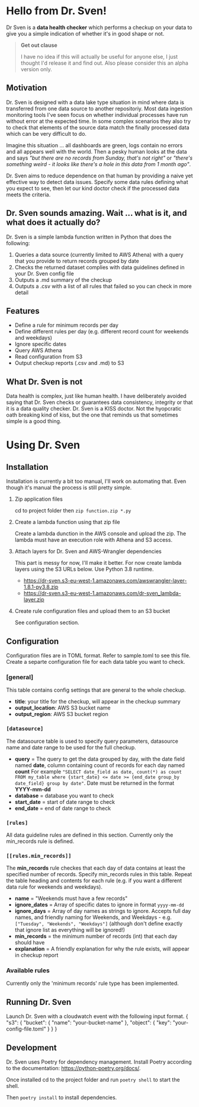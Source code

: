 # Hello from Dr. Sven!
Dr Sven is a **data health checker** which performs a checkup on your data to  give you a simple indication of whether it's in good shape or not.

> **Get out clause**
>
> I have no idea if this will actually be useful for anyone else, I just thought I'd release it and find out. Also please consider this an alpha version only.

## Motivation
Dr. Sven is designed with a data lake type situation in mind where data is transferred from one data source to another repositoriy. Most data ingestion monitoring tools I've seen focus on whether individual processes have run without error at the expected time. In some complex scenarios they also try  to check that elements of the source data match the finally processed data which can be very difficult to do.

Imagine this situation ... all dashboards are green, logs contain no errors and all appears well with the world. Then a pesky human looks at the data and says *"but there are no records from Sunday, that's not right"* or *"there's something weird - it looks like there's a hole in this data from 1 month ago"*.

Dr. Sven aims to reduce dependence on that human by providing a naive yet effective way to detect data issues. Specify some data rules defining what you expect to see, then let our kind doctor check if the processed data meets the criteria.

## Dr. Sven sounds amazing. Wait ... what is it, and what does it actually do?

Dr. Sven is a simple lambda function written in Python that does the following:
1. Queries a data source (currently limited to AWS Athena) with a query that you provide to return records grouped by date
2. Checks the returned dataset complies with data guidelines defined in your Dr. Sven config file
3. Outputs a .md summary of the checkup
4. Outputs a .csv with a list of all rules that failed so you can check in more detail
 
 ## Features
 - Define a rule for minimum records per day
 - Define different rules per day (e.g. different record count for weekends and weekdays)
 - Ignore specific dates
 - Query AWS Athena
 - Read configuration from S3
 - Output checkup reports (.csv and .md) to S3

## What Dr. Sven is not
 Data health is complex, just like human health. I have deliberately avoided saying that Dr. Sven checks or guarantees data consistency, integrity or that it is a data quality checker. Dr. Sven is a KISS doctor. Not the hyopcratic oath breaking kind of kiss, but the one that reminds us that sometimes simple is a good thing.

 # Using Dr. Sven
 ## Installation
 Installation is currently a bit too manual, I'll work on automating that. Even though it's manual the process is still pretty simple.
 1. Zip application files

    cd to project folder then `zip function.zip *.py`

 2. Create a lambda function using that zip file
 
    Create a lambda dunction in the AWS console and upload the zip. The lambda must have an execution role with Athena and S3 access.

 3. Attach layers for Dr. Sven and AWS-Wrangler dependencies

    This part is messy for now, I'll make it better. For now create lambda layers using the S3 URLs below. Use Python 3.8 runtime.
    - https://dr-sven.s3-eu-west-1.amazonaws.com/awswrangler-layer-1.8.1-py3.8.zip
    - https://dr-sven.s3-eu-west-1.amazonaws.com/dr-sven_lambda-layer.zip

 4. Create rule configuration files and upload them to an S3 bucket

    See configuration section.


 ## Configuration
 Configuration files are in TOML format. Refer to sample.toml to see this file. Create a separte configuration  file for each data table you want to check.

### [general]
This table contains config settings that are general to the whole checkup.
- **title**: your title for the checkup, will appear in the checkup summary
- **output_location**: AWS S3 bucket name
- **output_region**: AWS S3 bucket region

### `[datasource]`
The datasource table is used to specify query parameters, datasource name and date range to be used for the full checkup.
- **query** = The query to get the data grouped by day, with the date field named **date**, column containing count of records for each day named **count** For example `"SELECT date_field as date, count(*) as count FROM my_table where {start_date} <= date >= {end_date group_by date_field} group by date"`. Date must be returned in the format **YYYY-mm-dd**
- **database** = database you want to check
- **start_date** = start of date range to check
- **end_date** = end of date range to check

### `[rules]`
All data guideline rules are defined in this section. Currently only the min_records rule is defined.
### `[[rules.min_records]]`
 The **min_records** rule checkes that each day of data contains at least the specified number of records. Specify min_records rules in this table. Repeat the table heading and contents for each rule (e.g. if you want a different data rule for weekends and weekdays).

- **name** = "Weekends must have a few records"
- **ignore_dates** = Array of specific dates to ignore in format `yyyy-mm-dd`
- **ignore_days** = Array of day names as strings to ignore. Accepts full day names, and friendly naming for Weekends, and Weekdays - e.g. `["Tuesday", "Weekends", "Weekdays"]` (although don't define exactly that ignore list as everything will be ignored!)
- **min_records** = the minimum number of records (int) that each day should have
- **explanation** = A friendly explanation for why the rule exists, will appear in checkup report

 ### Available rules
 Currently only the 'minimum records' rule type has been implemented.

 ## Running Dr. Sven
 Launch Dr. Sven with a cloudwatch event with the following input format.
 {
  "s3": {
    "bucket": {
      "name": "your-bucket-name"
    },
    "object": {
      "key": "your-config-file.toml"
    }
  }
}

 ## Development
 Dr. Sven uses Poetry for dependency management. Install Poetry according to the documentation: https://python-poetry.org/docs/.

 Once installed cd to the project folder and run
 `poetry shell` to start the shell.

 Then `poetry install` to install dependencies.


